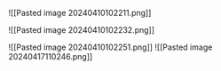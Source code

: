 

![[Pasted image 20240410102211.png]]



![[Pasted image 20240410102232.png]]


![[Pasted image 20240410102251.png]]
![[Pasted image 20240417110246.png]]